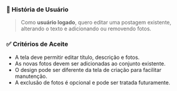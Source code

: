 ### 📘 História de Usuário
> Como **usuário logado**, quero editar uma postagem existente, alterando o texto e adicionando ou removendo fotos.

### ✅ Critérios de Aceite
- A tela deve permitir editar título, descrição e fotos.  
- As novas fotos devem ser adicionadas ao conjunto existente.  
- O design pode ser diferente da tela de criação para facilitar manutenção.  
- A exclusão de fotos é opcional e pode ser tratada futuramente.
